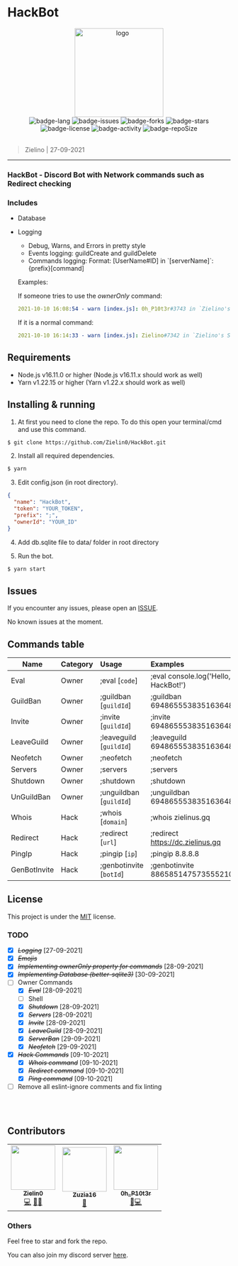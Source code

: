 # HackBot

<div align="center">
  <img src="https://cdn.discordapp.com/avatars/886585147573555210/b290615a286c8b355947fe8cdc6197eb.png?size=256" alt="logo" width="200">
  <br>
  <img src="https://img.shields.io/badge/language-gray?logo=javascript&style=flat" alt="badge-lang">
  <img src="https://img.shields.io/github/issues/Zielin0/HackBot?style=flat" alt="badge-issues">
  <img src="https://img.shields.io/github/forks/Zielin0/HackBot?style=flat" alt="badge-forks">
  <img src="https://img.shields.io/github/stars/Zielin0/HackBot?style=flat" alt="badge-stars">
  <img src="https://img.shields.io/github/license/Zielin0/HackBot?style=flat" alt="badge-license">
  <img src="https://img.shields.io/github/commit-activity/m/Zielin0/HackBot?style=flat" alt="badge-activity">
  <img src="https://img.shields.io/github/repo-size/Zielin0/HackBot?style=flat" alt="badge-repoSize">
  <br><br>
</div>

> Zielino | 27-09-2021

---

### HackBot - Discord Bot with Network commands such as Redirect checking

### Includes

<!-- - Small amount of commands (bc I'm lazy) -->

- Database
- Logging

  - Debug, Warns, and Errors in pretty style
  - Events logging: guildCreate and guildDelete
  - Commands logging: Format: [UserName#ID] in \`[serverName]\`: {prefix}[command]

  Examples:

  If someone tries to use the _ownerOnly_ command:

  ```yaml
  2021-10-10 16:08:54 - warn [index.js]: 0h_P10t3r#3743 in `Zielino's Sever`: Tried to use *ownerOnly* command: ;eval
  ```

  If it is a normal command:

  ```yaml
  2021-10-10 16:14:33 - warn [index.js]: Zielino#7342 in `Zielino's Sever`: ;redirect
  ```

## Requirements

- Node.js v16.11.0 or higher (Node.js v16.11.x should work as well)
- Yarn v1.22.15 or higher (Yarn v1.22.x should work as well)

## Installing & running

1. At first you need to clone the repo. To do this open your terminal/cmd and use this command.

```bash
$ git clone https://github.com/Zielin0/HackBot.git
```

2. Install all required dependencies.

```bash
$ yarn
```

3. Edit config.json (in root directory).

```JSON
{
  "name": "HackBot",
  "token": "YOUR_TOKEN",
  "prefix": ";",
  "ownerId": "YOUR_ID"
}
```

4. Add db.sqlite file to data/ folder in root directory

5. Run the bot.

```bash
$ yarn start
```

## Issues

If you encounter any issues, please open an [ISSUE](https://github.com/Zielin0/HackBot/issues).

No known issues at the moment.

## Commands table

| Name         | Category | Usage                   | Examples                             |
| ------------ | :------- | :---------------------- | :----------------------------------- |
| Eval         | Owner    | ;eval [`code`]          | ;eval console.log('Hello, HackBot!') |
| GuildBan     | Owner    | ;guildban [`guildId`]   | ;guildban 694865553835163648         |
| Invite       | Owner    | ;invite [`guildId`]     | ;invite 694865553835163648           |
| LeaveGuild   | Owner    | ;leaveguild [`guildId`] | ;leaveguild 694865553835163648       |
| Neofetch     | Owner    | ;neofetch               | ;neofetch                            |
| Servers      | Owner    | ;servers                | ;servers                             |
| Shutdown     | Owner    | ;shutdown               | ;shutdown                            |
| UnGuildBan   | Owner    | ;unguildban [`guildId`] | ;unguildban 694865553835163648       |
| Whois        | Hack     | ;whois [`domain`]       | ;whois zielinus.gq                   |
| Redirect     | Hack     | ;redirect [`url`]       | ;redirect https://dc.zielinus.gq     |
| PingIp       | Hack     | ;pingip [`ip`]          | ;pingip 8.8.8.8                      |
| GenBotInvite | Hack     | ;genbotinvite [`botId`] | ;genbotinvite 886585147573555210     |

## License

This project is under the [MIT](./LICENSE) license.

### TODO

- [x] ~~_Logging_~~ [27-09-2021]
- [x] ~~_Emojis_~~
- [x] ~~_Implementing ownerOnly property for commands_~~ [28-09-2021]
- [x] ~~_Implementing Database (better-sqlite3)_~~ [30-09-2021]
- [ ] Owner Commands
  - [x] ~~_Eval_~~ [28-09-2021]
  - [ ] Shell
  - [x] ~~_Shutdown_~~ [28-09-2021]
  - [x] ~~_Servers_~~ [28-09-2021]
  - [x] ~~_Invite_~~ [28-09-2021]
  - [x] ~~_LeaveGuild_~~ [28-09-2021]
  - [x] ~~_ServerBan_~~ [29-09-2021]
  - [x] ~~_Neofetch_~~ [29-09-2021]
- [x] ~~_Hack Commands_~~ [09-10-2021]
  - [x] ~~_Whois command_~~ [09-10-2021]
  - [x] ~~_Redirect command_~~ [09-10-2021]
  - [x] ~~_Ping command_~~ [09-10-2021]
- [ ] Remove all eslint-ignore comments and fix linting

<br />
<br />

## Contributors

<table>
  <tr>
    <td align="center"><a href="https://github.com/Zielin0"><img src="https://github.com/Zielin0.png" width="100px;" alt=""/><br /><sub><b>Zielin0</b></sub></a><br /><a href="https://github.com/Zielin0/HackBot/commits?author=Zielin0" title="Code">💻</a> <a href="https://github.com/Zielin0/HackBot/commits?author=Zielin0" title="Documentation">📖</a><a href="#Testing-Zielin0" title="Testing">🥊</a></td>
    <td align="center"><a href="https://github.com/Zuzia16"><img src="https://github.com/Zuzia16.png" width="100px;" alt=""/><br /><sub><b>Zuzia16</b></sub></a><br /><a href="#Testing-Zuzia16" title="Testing">🥊</a></td>
    <td align="center"><a href="https://github.com/PjooteRek"><img src="https://cdn.discordapp.com/avatars/695672097749336114/bbae732f437903f150fab4a3534acd03.webp?size=512" width="100px;" alt=""/><br /><sub><b>0h_P10t3r</b></sub></a><br /><a href="#Testing-0h_P10t3r" title="Testing">🥊</a><a href="./src/commands/hack/GenBotInvite.js" title="Code">💻</a></td>
  </tr>
</table>

### Others

Feel free to star and fork the repo.

You can also join my discord server [here](https://discord.gg/ckYHKMy).
